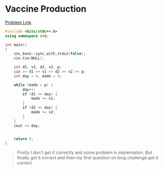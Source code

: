 # Vaccine Production

[Problem Link](https://www.codechef.com/DEC20B/problems/VACCINE1)

``` c++
#include <bits/stdc++.h>
using namespace std;

int main()
{
	ios_base::sync_with_stdio(false);
	cin.tie(NULL);

	int d1, v1, d2, v2, p;
	cin >> d1 >> v1 >> d2 >> v2 >> p;
	int day = 0, made = 0;

	while (made < p) {
		day++;
		if (d1 <= day) {
			made += v1;
		}
		if (d2 <= day) {
			made += v2;
		}
	}
	cout << day;


	return 0;
}
```

> Firstly I don't get it correctly and some problem in implemation. But finally got it correct and then my first question on long challenge got it correct